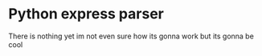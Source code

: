# Python express parser
There is nothing yet im not even sure how its gonna work but its gonna be cool
